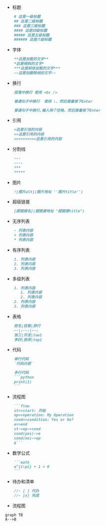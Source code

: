 - 标题
```markdown
    # 这是一级标题
    ## 这是二级标题
    ### 这是三级标题
    #### 这是四级标题
    ##### 这是五级标题
    ###### 这是六级标题
```

- 字体
```markdown
    **这是加粗的文字**
    *这是倾斜的文字*
    ***这是斜体加粗的文字***
    ~~这是加删除线的文字~~
```

- 换行
```markdown
    段落中换行 使用 <br />

    普通句子中换行  使用 \，然后接着按下Enter

    普通句子中换行,输入两个空格，然后接着按下Enter
```

- 引用
```markdown
    >这是引用的内容
    >>这是引用的内容
    >>>>>>>>>>这是引用的内容
```

- 分割线
```markdown
    ---
    ----
    ***
    *****
```

- 图片
```markdown
    ![图片alt](图片地址 ''图片title'')
```

- 超级链接
```markdown
    [超链接名](超链接地址 "超链接title")
```
 
- 无序列表
```markdown
    - 列表内容
    + 列表内容
    * 列表内容
```

- 有序列表
```markdown
    1. 列表内容
    2. 列表内容
    3. 列表内容
```

- 多级列表
```markdown
    1. 列表内容
       1. 列表内容
       2. 列表内容
    2. 列表内容
    3. 列表内容
```

- 表格
```markdown
    姓名|技能|排行
    --|:--:|--:
    张三|开发|low1
    李四|投资|top1
```

- 代码
```markdown
    单行代码
    `代码内容`

    多行代码
    ```python
    print(1)
    ```
```

- 流程图
```markdown
    ```flow
    st=>start: 开始
    op=>operation: My Operation
    cond=>condition: Yes or No?
    e=>end
    st->op->cond
    cond(yes)->e
    cond(no)->op
    &```
```


- 数学公式
```markdown
    ```math
    e^{i\pi} + 1 = 0
    ```
```

- 待办和清单
```markdown
    //- [ ] 代办
    //- [x] 完成
```

- 流程图
```
graph TB
A-->B
```















